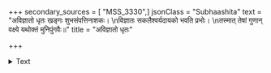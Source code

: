 +++
secondary_sources = [ "MSS_3330",]
jsonClass = "Subhaashita"
text = "अविज्ञातो धृतः खङ्गः शुभसंपत्तिनाशकः।  \nविज्ञातः सकलैश्वर्यदायको भवति प्रभोः।  \nतस्मात् तेषां गुणान् वक्ष्ये यथोक्तं मुनिपुंगवैः॥"
title = "अविज्ञातो धृतः"

+++

<details><summary>Text</summary>

अविज्ञातो धृतः खङ्गः शुभसंपत्तिनाशकः।  
विज्ञातः सकलैश्वर्यदायको भवति प्रभोः।  
तस्मात् तेषां गुणान् वक्ष्ये यथोक्तं मुनिपुंगवैः॥
</details>
